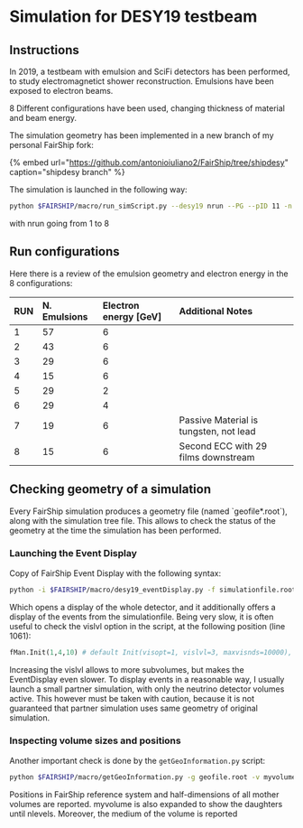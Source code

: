 # Simulation for DESY19 testbeam

## Instructions

In 2019, a testbeam with emulsion and SciFi detectors has been performed, to study electromagnetict shower reconstruction. Emulsions have been exposed to electron beams.

8 Different configurations have been used, changing thickness of material and beam energy.

The simulation geometry has been implemented in a new branch of my personal FairShip fork:

{% embed url="https://github.com/antonioiuliano2/FairShip/tree/shipdesy" caption="shipdesy branch" %}



The simulation is launched in the following way:

```bash
python $FAIRSHIP/macro/run_simScript.py --desy19 nrun --PG --pID 11 -n nevents -o outputdir
```

with nrun going from 1 to 8

## Run configurations

Here there is a review of the emulsion geometry and electron energy in the 8 configurations:

| RUN | N. Emulsions | Electron energy \[GeV\] | Additional Notes |
| :--- | :--- | :--- | :--- |
| 1 | 57 | 6 |  |
| 2 | 43 | 6 |  |
| 3 | 29 | 6 |  |
| 4 | 15 | 6 |  |
| 5 | 29 | 2 |  |
| 6 | 29 | 4 |  |
| 7 | 19 | 6 | Passive Material is tungsten, not lead |
| 8 | 15 | 6 | Second ECC with 29 films downstream |

## Checking geometry of a simulation

Every FairShip simulation produces a geometry file \(named \`geofile\*.root\`\), along with the simulation tree file. This allows to check the status of the geometry at the time the simulation has been performed.

### Launching the Event Display

Copy of FairShip Event Display with the following syntax:

```bash
python -i $FAIRSHIP/macro/desy19_eventDisplay.py -f simulationfile.root -g geofile.root
```

Which opens a display of the whole detector, and it additionally offers a display of the events from the simulationfile. Being very slow, it is often useful to check the vislvl option in the script, at the following position \(line 1061\):

```python
fMan.Init(1,4,10) # default Init(visopt=1, vislvl=3, maxvisnds=10000), ecal display requires vislvl=4
```

Increasing the vislvl allows to more subvolumes, but makes the EventDisplay even slower. To display events in a reasonable way, I usually launch a small partner simulation, with only the neutrino detector volumes active. This however must be taken with caution, because it is not guaranteed that partner simulation uses same geometry of original simulation.

### Inspecting volume sizes and positions

Another important check is done by the `getGeoInformation.py` script:

```bash
python $FAIRSHIP/macro/getGeoInformation.py -g geofile.root -v myvolume -l nlevels
```

Positions in FairShip reference system and half-dimensions of all mother volumes are reported. myvolume is also expanded to show the daughters until nlevels. Moreover,  the medium of the volume is reported

## 

